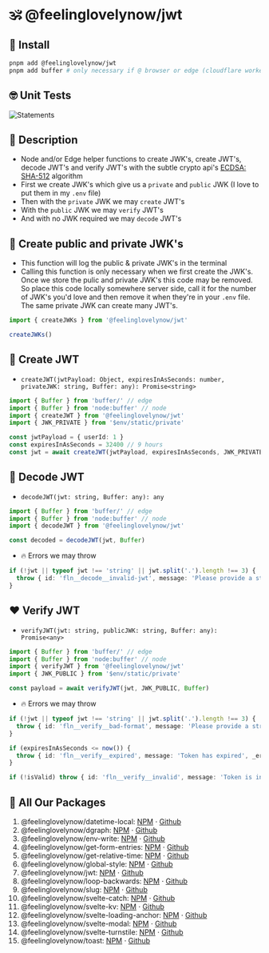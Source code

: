 # 🕉 @feelinglovelynow/jwt


## 💎 Install
```bash
pnpm add @feelinglovelynow/jwt
pnpm add buffer # only necessary if @ browser or edge (cloudflare workers)
```


## 🤓 Unit Tests
![Statements](https://img.shields.io/badge/Coverage-100%25-brightgreen.svg?style=flat)


## 🙏 Description
* Node and/or Edge helper functions to create JWK's, create JWT's, decode JWT's and verify JWT's with the subtle crypto api's [ECDSA: SHA-512](https://developer.mozilla.org/en-US/docs/Web/API/SubtleCrypto/digest#syntax) algorithm
* First we create JWK's which give us a `private` and `public` JWK (I love to put them in my `.env` file)
* Then with the `private` JWK we may `create` JWT's
* With the `public` JWK we may `verify` JWT's
* And with no JWK required we may `decode` JWT's


## 💚 Create public and private JWK's
* This function will log the public & private JWK's in the terminal
* Calling this function is only necessary when we first create the JWK's. Once we store the pulic and private JWK's this code may be removed. So place this code locally somewhere server side, call it for the number of JWK's you'd love and then remove it when they're in your `.env` file. The same private JWK can create many JWT's.
```ts
import { createJWKs } from '@feelinglovelynow/jwt'

createJWKs()
```


## 💛 Create JWT
* `createJWT(jwtPayload: Object, expiresInAsSeconds: number, privateJWK: string, Buffer: any): Promise<string>`
```ts
import { Buffer } from 'buffer/' // edge
import { Buffer } from 'node:buffer' // node
import { createJWT } from '@feelinglovelynow/jwt'
import { JWK_PRIVATE } from '$env/static/private'

const jwtPayload = { userId: 1 }
const expiresInAsSeconds = 32400 // 9 hours
const jwt = await createJWT(jwtPayload, expiresInAsSeconds, JWK_PRIVATE, Buffer)
```


## 🧡 Decode JWT
* `decodeJWT(jwt: string, Buffer: any): any`
```ts
import { Buffer } from 'buffer/' // edge
import { Buffer } from 'node:buffer' // node
import { decodeJWT } from '@feelinglovelynow/jwt'

const decoded = decodeJWT(jwt, Buffer)
```
* 🔥 Errors we may throw
```ts
if (!jwt || typeof jwt !== 'string' || jwt.split('.').length !== 3) {
  throw { id: 'fln__decode__invalid-jwt', message: 'Please provide a string token, with 3 parts, seperated by a dot', _errorData: { jwt } }
}
```


## ❤️ Verify JWT
* `verifyJWT(jwt: string, publicJWK: string, Buffer: any): Promise<any>`
```ts
import { Buffer } from 'buffer/' // edge
import { Buffer } from 'node:buffer' // node
import { verifyJWT } from '@feelinglovelynow/jwt'
import { JWK_PUBLIC } from '$env/static/private'

const payload = await verifyJWT(jwt, JWK_PUBLIC, Buffer)
```
* 🔥 Errors we may throw
```ts
if (!jwt || typeof jwt !== 'string' || jwt.split('.').length !== 3) {
  throw { id: 'fln__verify__bad-format', message: 'Please provide a string token, with 3 parts, seperated by a dot', _errorData: { jwt } }
}

if (expiresInAsSeconds <= now()) {
  throw { id: 'fln__verify__expired', message: 'Token has expired', _errorData: { jwt } }
}

if (!isValid) throw { id: 'fln__verify__invalid', message: 'Token is invalid', _errorData: { jwt } }
```


## 🎁 All Our Packages
1. @feelinglovelynow/datetime-local: [NPM](https://www.npmjs.com/package/@feelinglovelynow/datetime-local) ⋅ [Github](https://github.com/feelinglovelynow/datetime-local)
1. @feelinglovelynow/dgraph: [NPM](https://www.npmjs.com/package/@feelinglovelynow/dgraph) ⋅ [Github](https://github.com/feelinglovelynow/dgraph)
1. @feelinglovelynow/env-write: [NPM](https://www.npmjs.com/package/@feelinglovelynow/env-write) ⋅ [Github](https://github.com/feelinglovelynow/env-write)
1. @feelinglovelynow/get-form-entries: [NPM](https://www.npmjs.com/package/@feelinglovelynow/get-form-entries) ⋅ [Github](https://github.com/feelinglovelynow/get-form-entries)
1. @feelinglovelynow/get-relative-time: [NPM](https://www.npmjs.com/package/@feelinglovelynow/get-relative-time) ⋅ [Github](https://github.com/feelinglovelynow/get-relative-time)
1. @feelinglovelynow/global-style: [NPM](https://www.npmjs.com/package/@feelinglovelynow/global-style) ⋅ [Github](https://github.com/feelinglovelynow/global-style)
1. @feelinglovelynow/jwt: [NPM](https://www.npmjs.com/package/@feelinglovelynow/jwt) ⋅ [Github](https://github.com/feelinglovelynow/jwt)
1. @feelinglovelynow/loop-backwards: [NPM](https://www.npmjs.com/package/@feelinglovelynow/loop-backwards) ⋅ [Github](https://github.com/feelinglovelynow/loop-backwards)
1. @feelinglovelynow/slug: [NPM](https://www.npmjs.com/package/@feelinglovelynow/slug) ⋅ [Github](https://github.com/feelinglovelynow/slug)
1. @feelinglovelynow/svelte-catch: [NPM](https://www.npmjs.com/package/@feelinglovelynow/svelte-catch) ⋅ [Github](https://github.com/feelinglovelynow/svelte-catch)
1. @feelinglovelynow/svelte-kv: [NPM](https://www.npmjs.com/package/@feelinglovelynow/svelte-kv) ⋅ [Github](https://github.com/feelinglovelynow/svelte-kv)
1. @feelinglovelynow/svelte-loading-anchor: [NPM](https://www.npmjs.com/package/@feelinglovelynow/svelte-loading-anchor) ⋅ [Github](https://github.com/feelinglovelynow/svelte-loading-anchor)
1. @feelinglovelynow/svelte-modal: [NPM](https://www.npmjs.com/package/@feelinglovelynow/svelte-modal) ⋅ [Github](https://github.com/feelinglovelynow/svelte-modal)
1. @feelinglovelynow/svelte-turnstile: [NPM](https://www.npmjs.com/package/@feelinglovelynow/svelte-turnstile) ⋅ [Github](https://github.com/feelinglovelynow/svelte-turnstile)
1. @feelinglovelynow/toast: [NPM](https://www.npmjs.com/package/@feelinglovelynow/toast) ⋅ [Github](https://github.com/feelinglovelynow/toast)

